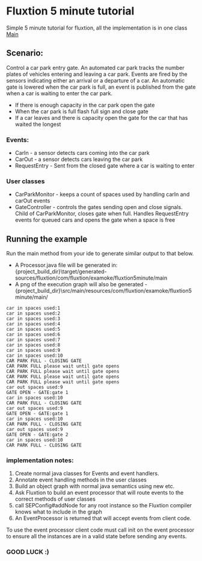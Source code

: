 # Fluxtion 5 minute tutorial

Simple 5 minute tutorial for fluxtion, all the implementation is in one class [Main](https://github.com/gregv12/Fluxtion-5-minute-tutorail/blob/master/src/main/java/com/fluxtion/examoke/fluxtion5minute/Main.java)

## Scenario:
Control a car park entry gate.
An automated car park tracks the number plates of vehicles entering and leaving a car park. Events are fired by the
sensors indicating either an arrival or a departure of a car. An automatic gate is lowered when the car park is full, an
event is published from the gate when a car is waiting to enter the car park.
-  If there is enough capacity in the car park open the gate
-  When the car park is full flash full sign and close gate
-  If a car leaves and there is capacity open the gate for the car that has waited the longest

### Events:
-  CarIn - a sensor detects cars coming into the car park
-  CarOut - a sensor detects cars leaving the car park
-  RequestEntry - Sent from the closed gate where a car is waiting to enter

### User classes
- CarParkMonitor - keeps a count of spaces used by handling carIn and carOut events
- GateController - controls the gates sending open and close signals. Child of CarParkMonitor, closes gate when full. 
 Handles RequestEntry events for queued cars and opens the gate when a space is free 

## Running the example
Run the main method from your ide to generate similar output to that below. 

-  A Processor.java file will be generated in: {project_build_dir}\target/generated-sources/fluxtion/com/fluxtion/examoke/fluxtion5minute/main
-  A png of the execution graph will also be generated - {project_build_dir}\src/main/resources/com/fluxtion/examoke/fluxtion5minute/main/

```
car in spaces used:1
car in spaces used:2
car in spaces used:3
car in spaces used:4
car in spaces used:5
car in spaces used:6
car in spaces used:7
car in spaces used:8
car in spaces used:9
car in spaces used:10
CAR PARK FULL - CLOSING GATE
CAR PARK FULL please wait until gate opens
CAR PARK FULL please wait until gate opens
CAR PARK FULL please wait until gate opens
CAR PARK FULL please wait until gate opens
car out spaces used:9
GATE OPEN - GATE:gate 1
car in spaces used:10
CAR PARK FULL - CLOSING GATE
car out spaces used:9
GATE OPEN - GATE:gate 1
car in spaces used:10
CAR PARK FULL - CLOSING GATE
car out spaces used:9
GATE OPEN - GATE:gate 2
car in spaces used:10
CAR PARK FULL - CLOSING GATE
```

### implementation notes:
1. Create normal java classes for Events and event handlers.
1. Annotate event handling methods in the user classes
1. Build an object graph with normal java semantics using new etc.
1. Ask Fluxtion to build an event processor that will route events to the correct methods of user classes
1. call SEPConfig#addNode for any root instance so the Fluxtion compiler knows what to include in the graph
1. An EventProcessor is returned that will accept events from client code.

To use the event processor client code must call init on the event processor to ensure all the instances are in a valid state before sending any events.

### GOOD LUCK :)
